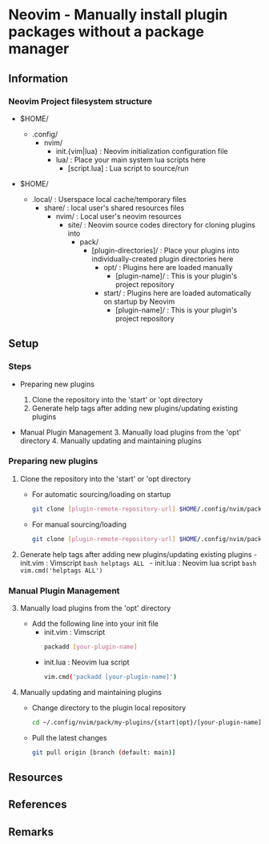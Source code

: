 # Neovim - Manually install plugin packages without a package manager

## Information
### Neovim Project filesystem structure
- $HOME/
    - .config/
        - nvim/
            + init.{vim|lua} : Neovim initialization configuration file
            - lua/ : Place your main system lua scripts here
                + [script.lua] : Lua script to source/run

- $HOME/
    - .local/ : Userspace local cache/temporary files
        - share/ : local user's shared resources files
            - nvim/ : Local user's neovim resources
                - site/ : Neovim source codes directory for cloning plugins into
                    - pack/
                        - [plugin-directories]/ : Place your plugins into individually-created plugin directories here
                            - opt/ : Plugins here are loaded manually
                                - [plugin-name]/ : This is your plugin's project repository
                            - start/ : Plugins here are loaded automatically on startup by Neovim
                                - [plugin-name]/ : This is your plugin's project repository

## Setup

### Steps
- Preparing new plugins
    1. Clone the repository into the 'start' or 'opt directory
    2. Generate help tags after adding new plugins/updating existing plugins

- Manual Plugin Management
    3. Manually load plugins from the 'opt' directory
    4. Manually updating and maintaining plugins

### Preparing new plugins
1. Clone the repository into the 'start' or 'opt directory
    - For automatic sourcing/loading on startup
        ```bash
        git clone [plugin-remote-repository-url] $HOME/.config/nvim/pack//my-plugins/start
        ```
    - For manual sourcing/loading
        ```bash
        git clone [plugin-remote-repository-url] $HOME/.config/nvim/pack//my-plugins/opt
        ```

2. Generate help tags after adding new plugins/updating existing plugins
        - init.vim : Vimscript
            ```bash
            helptags ALL
            ```
        - init.lua : Neovim lua script
            ```bash
            vim.cmd('helptags ALL')
            ```

### Manual Plugin Management
3. Manually load plugins from the 'opt' directory
    - Add the following line into your init file
        - init.vim : Vimscript
            ```bash
            packadd [your-plugin-name]
            ```
        - init.lua : Neovim lua script
            ```bash
            vim.cmd('packadd [your-plugin-name]')
            ```

4. Manually updating and maintaining plugins
    - Change directory to the plugin local repository
        ```bash
        cd ~/.config/nvim/pack/my-plugins/{start|opt}/[your-plugin-name]
        ```
    - Pull the latest changes
        ```bash
        git pull origin [branch (default: main)]
        ```

## Resources

## References

## Remarks
